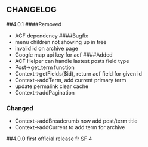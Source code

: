 CHANGELOG
---------

##4.0.1
####Removed
- ACF dependency
####Bugfix
- menu children not showing up in tree
- invalid id on archive page
- Google map api key for acf
####Added
- ACF Helper can handle lastest posts field type
- Post->get_term function
- Context->getFields($id), return acf field for given id
- Context->addTerm, add current primary term
- update permalink clear cache
- Context->addPagination
### Changed
- Context->addBreadcrumb now add post/term title
- Context->addCurrent to add term for archive

##4.0.0
first official release fr SF 4
